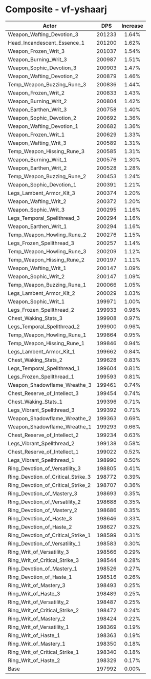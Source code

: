 # Composite - vf-yshaarj
| Actor | DPS | Increase |
|---|:---:|:---:|
|Weapon_Wafting_Devotion_3|201233|1.64%|
|Head_Incandescent_Essence_1|201200|1.62%|
|Weapon_Frozen_Writ_3|201037|1.54%|
|Weapon_Burning_Writ_3|200987|1.51%|
|Weapon_Sophic_Devotion_3|200903|1.47%|
|Weapon_Wafting_Devotion_2|200879|1.46%|
|Temp_Weapon_Buzzing_Rune_3|200836|1.44%|
|Weapon_Frozen_Writ_2|200833|1.43%|
|Weapon_Burning_Writ_2|200804|1.42%|
|Weapon_Earthen_Writ_3|200758|1.40%|
|Weapon_Sophic_Devotion_2|200692|1.36%|
|Weapon_Wafting_Devotion_1|200682|1.36%|
|Weapon_Frozen_Writ_1|200629|1.33%|
|Weapon_Wafting_Writ_3|200589|1.31%|
|Temp_Weapon_Hissing_Rune_3|200585|1.31%|
|Weapon_Burning_Writ_1|200576|1.30%|
|Weapon_Earthen_Writ_2|200528|1.28%|
|Temp_Weapon_Buzzing_Rune_2|200453|1.24%|
|Weapon_Sophic_Devotion_1|200391|1.21%|
|Legs_Lambent_Armor_Kit_3|200374|1.20%|
|Weapon_Wafting_Writ_2|200372|1.20%|
|Weapon_Sophic_Writ_3|200295|1.16%|
|Legs_Temporal_Spellthread_3|200294|1.16%|
|Weapon_Earthen_Writ_1|200294|1.16%|
|Temp_Weapon_Howling_Rune_2|200276|1.15%|
|Legs_Frozen_Spellthread_3|200257|1.14%|
|Temp_Weapon_Howling_Rune_3|200209|1.12%|
|Temp_Weapon_Hissing_Rune_2|200197|1.11%|
|Weapon_Wafting_Writ_1|200147|1.09%|
|Weapon_Sophic_Writ_2|200147|1.09%|
|Temp_Weapon_Buzzing_Rune_1|200066|1.05%|
|Legs_Lambent_Armor_Kit_2|200029|1.03%|
|Weapon_Sophic_Writ_1|199971|1.00%|
|Legs_Frozen_Spellthread_2|199933|0.98%|
|Chest_Waking_Stats_3|199908|0.97%|
|Legs_Temporal_Spellthread_2|199900|0.96%|
|Temp_Weapon_Howling_Rune_1|199864|0.95%|
|Temp_Weapon_Hissing_Rune_1|199846|0.94%|
|Legs_Lambent_Armor_Kit_1|199662|0.84%|
|Chest_Waking_Stats_2|199628|0.83%|
|Legs_Temporal_Spellthread_1|199604|0.81%|
|Legs_Frozen_Spellthread_1|199593|0.81%|
|Weapon_Shadowflame_Wreathe_3|199461|0.74%|
|Chest_Reserve_of_Intellect_3|199454|0.74%|
|Chest_Waking_Stats_1|199396|0.71%|
|Legs_Vibrant_Spellthread_3|199392|0.71%|
|Weapon_Shadowflame_Wreathe_2|199363|0.69%|
|Weapon_Shadowflame_Wreathe_1|199293|0.66%|
|Chest_Reserve_of_Intellect_2|199234|0.63%|
|Legs_Vibrant_Spellthread_2|199138|0.58%|
|Chest_Reserve_of_Intellect_1|199022|0.52%|
|Legs_Vibrant_Spellthread_1|198990|0.50%|
|Ring_Devotion_of_Versatility_3|198805|0.41%|
|Ring_Devotion_of_Critical_Strike_3|198772|0.39%|
|Ring_Devotion_of_Critical_Strike_2|198707|0.36%|
|Ring_Devotion_of_Mastery_3|198693|0.35%|
|Ring_Devotion_of_Versatility_2|198688|0.35%|
|Ring_Devotion_of_Mastery_2|198686|0.35%|
|Ring_Devotion_of_Haste_3|198646|0.33%|
|Ring_Devotion_of_Haste_2|198627|0.32%|
|Ring_Devotion_of_Critical_Strike_1|198599|0.31%|
|Ring_Devotion_of_Versatility_1|198583|0.30%|
|Ring_Writ_of_Versatility_3|198566|0.29%|
|Ring_Writ_of_Critical_Strike_3|198544|0.28%|
|Ring_Devotion_of_Mastery_1|198526|0.27%|
|Ring_Devotion_of_Haste_1|198516|0.26%|
|Ring_Writ_of_Mastery_3|198493|0.25%|
|Ring_Writ_of_Haste_3|198489|0.25%|
|Ring_Writ_of_Versatility_2|198487|0.25%|
|Ring_Writ_of_Critical_Strike_2|198472|0.24%|
|Ring_Writ_of_Mastery_2|198424|0.22%|
|Ring_Writ_of_Versatility_1|198369|0.19%|
|Ring_Writ_of_Haste_1|198363|0.19%|
|Ring_Writ_of_Mastery_1|198350|0.18%|
|Ring_Writ_of_Critical_Strike_1|198340|0.18%|
|Ring_Writ_of_Haste_2|198329|0.17%|
|Base|197992|0.00%|
